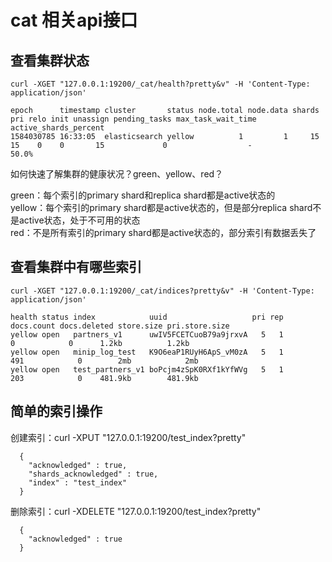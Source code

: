 # cat 相关api接口

## 查看集群状态
    
    curl -XGET "127.0.0.1:19200/_cat/health?pretty&v" -H 'Content-Type: application/json'
    
    epoch      timestamp cluster       status node.total node.data shards pri relo init unassign pending_tasks max_task_wait_time active_shards_percent
    1584030785 16:33:05  elasticsearch yellow          1         1     15  15    0    0       15             0                  -                 50.0%
    
  如何快速了解集群的健康状况？green、yellow、red？
  
  green：每个索引的primary shard和replica shard都是active状态的  
  yellow：每个索引的primary shard都是active状态的，但是部分replica shard不是active状态，处于不可用的状态  
  red：不是所有索引的primary shard都是active状态的，部分索引有数据丢失了
  
## 查看集群中有哪些索引

    curl -XGET "127.0.0.1:19200/_cat/indices?pretty&v" -H 'Content-Type: application/json'
    
    health status index            uuid                   pri rep docs.count docs.deleted store.size pri.store.size
    yellow open   partners_v1      uwIV5FCETCuoB79a9jrxvA   5   1          0            0      1.2kb          1.2kb
    yellow open   minip_log_test   K9O6eaP1RUyH6ApS_vM0zA   5   1        491            0        2mb            2mb
    yellow open   test_partners_v1 boPcjm4zSpK0RXf1kYfWVg   5   1        203            0    481.9kb        481.9kb
## 简单的索引操作

  创建索引：curl -XPUT "127.0.0.1:19200/test_index?pretty" 
  
      {
        "acknowledged" : true,
        "shards_acknowledged" : true,
        "index" : "test_index"
      }
  
  删除索引：curl -XDELETE "127.0.0.1:19200/test_index?pretty"  
  
      {
        "acknowledged" : true
      }